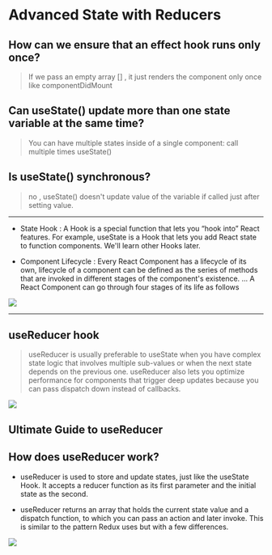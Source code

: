 # Advanced State with Reducers



## How can we ensure that an effect hook runs only once?

>  If we pass an empty array [] , it just renders the component only once like componentDidMount 

## Can useState() update more than one state variable at the same time?

>  You can have multiple states inside of a single component: call multiple times useState()

## Is useState() synchronous?

> no , useState() doesn't update value of the variable if called just after setting value.

<hr>


- State Hook : A Hook is a special function that lets you “hook into” React features. For example, useState is a Hook that lets you add React state to function components. We'll learn other Hooks later.

- Component Lifecycle : Every React Component has a lifecycle of its own, lifecycle of a component can be defined as the series of methods that are invoked in different stages of the component's existence. ... A React Component can go through four stages of its life as follows

![](https://media.geeksforgeeks.org/wp-content/uploads/lifecycle_reactjs.jpg)



<hr>

## useReducer hook

> useReducer is usually preferable to useState when you have complex state logic that involves multiple sub-values or when the next state depends on the previous one. useReducer also lets you optimize performance for components that trigger deep updates because you can pass dispatch down instead of callbacks.

![](https://i.stack.imgur.com/q6NQJ.png)

## Ultimate Guide to useReducer

## How does useReducer work?

- useReducer is used to store and update states, just like the useState Hook. It accepts a reducer function as its first parameter and the initial state as the second.

- useReducer returns an array that holds the current state value and a dispatch function, to which you can pass an action and later invoke. This is similar to the pattern Redux uses but with a few differences.

![](https://camo.githubusercontent.com/39edc655449f6262a9a7be81b38da2a83896b55c8c1b146a8922ae1804ccbe91/68747470733a2f2f7265732e636c6f7564696e6172792e636f6d2f64676576653764616f2f696d6167652f75706c6f61642f76313538303636353932322f5573655f526564756365725f536964655f4566666563745f44656d6f2e706e67)
